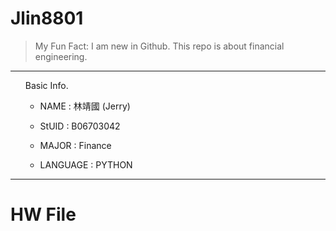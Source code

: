 Jlin8801
========

> My Fun Fact: I am new in Github.
> This repo is about financial engineering.
***
<ol>
Basic Info.

* NAME : 林靖國 (Jerry)

* StUID : B06703042

* MAJOR : Finance

* LANGUAGE : PYTHON
</ol>

***
HW File
=======
[HW1 平均本金攤還法]: [https://markdown.tw/#autoescape]

[1]: http://google.com/        "Google"
